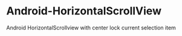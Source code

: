 Android-HorizontalScrollView
============================

Android HorizontalScrollview with center lock current selection item